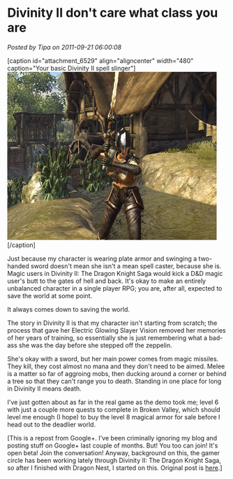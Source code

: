 # Divinity II don't care what class you are

*Posted by Tipa on 2011-09-21 06:00:08*

[caption id="attachment\_6529" align="aligncenter" width="480" caption="Your basic Divinity II spell slinger"][![](../uploads/2011/09/Divinity2-2011-09-17-23-49-25-30-480x384.jpg "Your basic Divinity II spell slinger")](../uploads/2011/09/Divinity2-2011-09-17-23-49-25-30.jpg)[/caption]

Just because my character is wearing plate armor and swinging a two-handed sword doesn't mean she isn't a mean spell caster, because she is. Magic users in Divinity II: The Dragon Knight Saga would kick a D&D magic user's butt to the gates of hell and back. It's okay to make an entirely unbalanced character in a single player RPG; you are, after all, expected to save the world at some point.

It always comes down to saving the world.

The story in Divinity II is that my character isn't starting from scratch; the process that gave her Electric Glowing Slayer Vision removed her memories of her years of training, so essentially she is just remembering what a bad-ass she was the day before she stepped off the zeppelin.

She's okay with a sword, but her main power comes from magic missiles. They kill, they cost almost no mana and they don't need to be aimed. Melee is a matter so far of aggroing mobs, then ducking around a corner or behind a tree so that they can't range you to death. Standing in one place for long in Divinity II means death.

I've just gotten about as far in the real game as the demo took me; level 6 with just a couple more quests to complete in Broken Valley, which should level me enough (I hope) to buy the level 8 magical armor for sale before I head out to the deadlier world.

[This is a repost from Google+. I've been criminally ignoring my blog and posting stuff on Google+ last couple of months. But! You too can join! It's open beta! Join the conversation! Anyway, background on this, the gamer circle has been working lately through Divinity II: The Dragon Knight Saga, so after I finished with Dragon Nest, I started on this. Original post is [here](https://plus.google.com/108460561201888322767/posts/9RLnukVaDEj "Divinity II adventures").]
